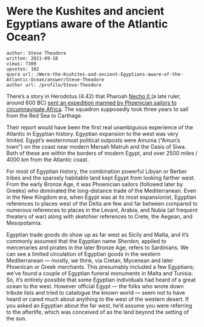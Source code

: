# Were the Kushites and ancient Egyptians aware of the Atlantic Ocean?

	author: Steve Theodore
	written: 2021-09-18
	views: 7309
	upvotes: 102
	quora url: /Were-the-Kushites-and-ancient-Egyptians-aware-of-the-Atlantic-Ocean/answer/Steve-Theodore
	author url: /profile/Steve-Theodore


There’s a story in Herodotus (4.42) that Pharoah [Necho II ](https://en.wikipedia.org/wiki/Necho_II)(a late ruler, around 600 BC) [sent an expedition manned by Phoenician sailors to circumnavigate Africa](https://www.quora.com/Did-Ancient-Egyptians-circumnavigate-the-continent-of-Africa-How-difficult-is-it/answer/Steve-Theodore?ch=10&oid=115859035&share=9a7a0248&srid=zLvM&target_type=answer). The squadron supposedly took three years to sail from the Red Sea to Carthage.

Their report would have been the first real unambiguous experience of the Atlantic in Egyptian history. Egyptian expansion to the west was very limited. Egypt’s westernmost political outposts were Amunia (“Amun’s town”) on the coast near modern Mersah Matruh and the Oasis of Siwa. Both of these are within the borders of modern Egypt, and over 2500 miles / 4000 km from the Atlantic coast.

For most of Egyptian history, the combination powerful Libyan or Berber tribes and the sparsely habitable land kept Egypt from looking farther west. From the early Bronze Age, it was Phoenician sailors (followed later by Greeks) who dominated the long-distance trade of the Mediterranean. Even in the New Kingdom era, when Egypt was at its most expansionist, Egyptian references to places west of the Delta are few and far between compared to numerous references to places in the Levant, Arabia, and Nubia (all frequent theaters of war) along with sketchier references to Crete, the Aegean, and Mesopotamia.

Egyptian trade goods do show up as far west as Sicily and Malta, and it’s commonly assumed that the Egyptian name _Sherden,_ applied to mercenaries and pirates in the later Bronze Age, refers to Sardinians. We can see a limited circulation of Egyptian goods in the western Mediterranean — mostly, we think, via Cretan, Mycenean and later Phoenican or Greek merchants. This presumably included a few Egyptians; we’ve found a couple of Egyptian funeral monuments in Malta and Tunisia. So, it’s entirely possible that some Egyptian individuals had heard of a great ocean to the west. However official Egypt — the folks who wrote down tribute lists and tried to catalogue the known world — seem not to have heard or cared much about anything to the west of the western desert. If you asked an Egyptian about the far west, he’d assume you were referring to the afterlife, which was conceived of as the land beyond the setting of the sun.

